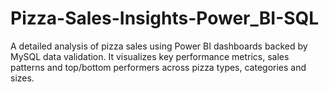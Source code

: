 # Pizza-Sales-Insights-Power_BI-SQL
A detailed analysis of pizza sales using Power BI dashboards backed by MySQL data validation. It visualizes key performance metrics, sales patterns and top/bottom performers across pizza types, categories and sizes.
